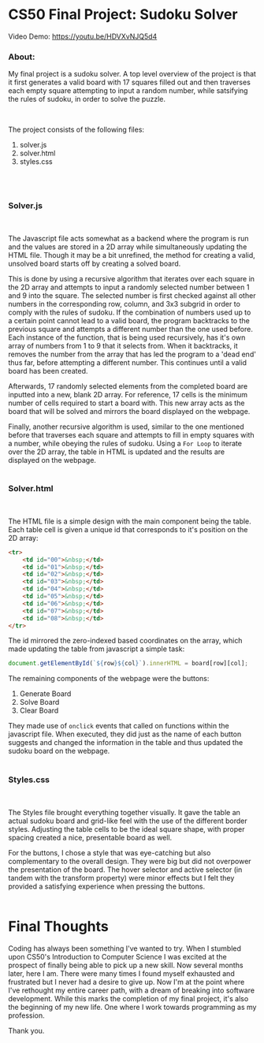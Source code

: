 # CS50 Final Project: Sudoku Solver
Video Demo: https://youtu.be/HDVXvNJQ5d4


### About:
My final project is a sudoku solver. A top level overview of the project is that it first generates a valid board with 17 squares filled out and then traverses each empty square attempting to input a random number, while satsifying the rules of sudoku, in order to solve the puzzle.

<br/>

The project consists of the following files:

1. solver.js
2. solver.html
3. styles.css
<br/>
<br/>

### Solver.js
<br/>

The Javascript file acts somewhat as a backend where the program is run and the values are stored in a 2D array while simultaneously updating the HTML file. Though it may be a bit unrefined, the method for creating a valid, unsolved board starts off by creating a solved board.

This is done by using a recursive algorithm that iterates over each square in the 2D array and attempts to input a randomly selected number between 1 and 9 into the square. The selected number is first checked against all other numbers in the corresponding row, column, and 3x3 subgrid in order to comply with the rules of sudoku. If the combination of numbers used up to a certain point cannot lead to a valid board, the program backtracks to the previous square and attempts a different number than the one used before. Each instance of the function, that is being used recursively, has it's own array of numbers from 1 to 9 that it selects from. When it backtracks, it removes the number from the array that has led the program to a 'dead end' thus far, before attempting a different number. This continues until a valid board has been created.

Afterwards, 17 randomly selected elements from the completed board are inputted into a new, blank 2D array. For reference, 17 cells is the minimum number of cells required to start a board with. This new array acts as the board that will be solved and mirrors the board displayed on the webpage.

Finally, another recursive algorithm is used, similar to the one mentioned before that traverses each square and attempts to fill in empty squares with a number, while obeying the rules of sudoku. Using a `For Loop` to iterate over the 2D array, the table in HTML is updated and the results are displayed on the webpage.
<br/>
<br/>

### Solver.html
<br/>

The HTML file is a simple design with the main component being the table. Each table cell is given a unique id that corresponds to it's position on the 2D array:

```HTML
<tr>
    <td id="00">&nbsp;</td>
    <td id="01">&nbsp;</td>
    <td id="02">&nbsp;</td>
    <td id="03">&nbsp;</td>
    <td id="04">&nbsp;</td>
    <td id="05">&nbsp;</td>
    <td id="06">&nbsp;</td>
    <td id="07">&nbsp;</td>
    <td id="08">&nbsp;</td>
</tr>
```
The id mirrored the zero-indexed based coordinates on the array, which made updating the table from javascript a simple task:

```javascript
document.getElementById(`${row}${col}`).innerHTML = board[row][col];
```
The remaining components of the webpage were the buttons:

1. Generate Board
2. Solve Board
3. Clear Board

They made use of `onclick` events that called on functions within the javascript file. When executed, they did just as the name of each button suggests and changed the information in the table and thus updated the sudoku board on the webpage.
<br/>
<br/>

### Styles.css
<br/>

The Styles file brought everything together visually. It gave the table an actual sudoku board and grid-like feel with the use of the different border styles. Adjusting the  table cells to be the ideal square shape, with proper spacing created a nice, presentable board as well.

For the buttons, I chose a style that was eye-catching but also complementary to the overall design. They were big but did not overpower the presentation of the board. The hover selector and active selector (in tandem with the transform property) were minor effects but I felt they provided a satisfying experience when pressing the buttons.
<br/>
<br/>

# Final Thoughts
Coding has always been something I've wanted to try. When I stumbled upon CS50's Introduction to Computer Science I was excited at the prospect of finally being able to pick up a new skill. Now several months later, here I am. There were many times I found myself exhausted and frustrated but I never had a desire to give up. Now I'm at the point where I've rethought my entire career path, with a dream of breaking into software development. While this marks the completion of my final project, it's also the beginning of my new life. One where I work towards programming as my profession.

Thank you.